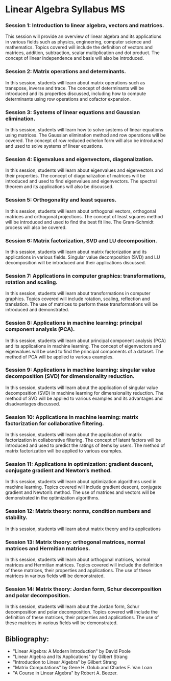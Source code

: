 # Linear Algebra Syllabus MS


### Session 1: Introduction to linear algebra, vectors and matrices.
This session will provide an overview of linear algebra and its applications in various fields such as physics, engineering, computer science and mathematics. Topics covered will include the definition of vectors and matrices, addition, subtraction, scalar multiplication and dot product. The concept of linear independence and basis will also be introduced.

### Session 2: Matrix operations and determinants.
In this session, students will learn about matrix operations such as transpose, inverse and trace. The concept of determinants will be introduced and its properties discussed, including how to compute determinants using row operations and cofactor expansion.

### Session 3: Systems of linear equations and Gaussian elimination.
In this session, students will learn how to solve systems of linear equations using matrices. The Gaussian elimination method and row operations will be covered. The concept of row reduced echelon form will also be introduced and used to solve systems of linear equations.

### Session 4: Eigenvalues and eigenvectors, diagonalization.
In this session, students will learn about eigenvalues and eigenvectors and their properties. The concept of diagonalization of matrices will be introduced and used to find eigenvalues and eigenvectors. The spectral theorem and its applications will also be discussed.

### Session 5: Orthogonality and least squares.
In this session, students will learn about orthogonal vectors, orthogonal matrices and orthogonal projections. The concept of least squares method will be introduced and used to find the best fit line. The Gram-Schmidt process will also be covered.

### Session 6: Matrix factorization, SVD and LU decomposition.
In this session, students will learn about matrix factorization and its applications in various fields. Singular value decomposition (SVD) and LU decomposition will be introduced and their applications discussed.

### Session 7: Applications in computer graphics: transformations, rotation and scaling.
In this session, students will learn about transformations in computer graphics. Topics covered will include rotation, scaling, reflection and translation. The use of matrices to perform these transformations will be introduced and demonstrated.

### Session 8: Applications in machine learning: principal component analysis (PCA).
In this session, students will learn about principal component analysis (PCA) and its applications in machine learning. The concept of eigenvectors and eigenvalues will be used to find the principal components of a dataset. The method of PCA will be applied to various examples.

### Session 9: Applications in machine learning: singular value decomposition (SVD) for dimensionality reduction.
In this session, students will learn about the application of singular value decomposition (SVD) in machine learning for dimensionality reduction. The method of SVD will be applied to various examples and its advantages and disadvantages discussed.

### Session 10: Applications in machine learning: matrix factorization for collaborative filtering.
In this session, students will learn about the application of matrix factorization in collaborative filtering. The concept of latent factors will be introduced and used to predict the ratings of items by users. The method of matrix factorization will be applied to various examples.

### Session 11: Applications in optimization: gradient descent, conjugate gradient and Newton’s method.
In this session, students will learn about optimization algorithms used in machine learning. Topics covered will include gradient descent, conjugate gradient and Newton’s method. The use of matrices and vectors will be demonstrated in the optimization algorithms.

### Session 12: Matrix theory: norms, condition numbers and stability.
In this session, students will learn about matrix theory and its applications

### Session 13: Matrix theory: orthogonal matrices, normal matrices and Hermitian matrices.
In this session, students will learn about orthogonal matrices, normal matrices and Hermitian matrices. Topics covered will include the definition of these matrices, their properties and applications. The use of these matrices in various fields will be demonstrated.

### Session 14: Matrix theory: Jordan form, Schur decomposition and polar decomposition.
In this session, students will learn about the Jordan form, Schur decomposition and polar decomposition. Topics covered will include the definition of these matrices, their properties and applications. The use of these matrices in various fields will be demonstrated.


## Bibliography:

- "Linear Algebra: A Modern Introduction" by David Poole
- "Linear Algebra and Its Applications" by Gilbert Strang
- "Introduction to Linear Algebra" by Gilbert Strang
- "Matrix Computations" by Gene H. Golub and Charles F. Van Loan
- "A Course in Linear Algebra" by Robert A. Beezer.
